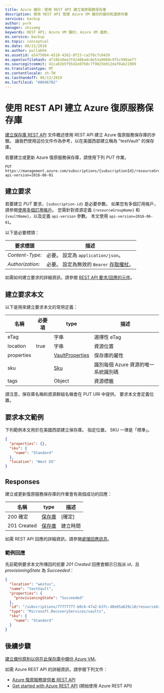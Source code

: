 ```yaml
---
title: Azure 備份：使用 REST API 建立復原服務保存庫
description: 使用 REST API 管理 Azure VM 備份的備份和還原作業
services: backup
author: pvrk
manager: shivamg
keywords: REST API; Azure VM 備份; Azure VM 還原;
ms.service: backup
ms.topic: conceptual
ms.date: 08/21/2018
ms.author: pullabhk
ms.assetid: e54750b4-4518-4262-8f23-ca2f0c7c0439
ms.openlocfilehash: 4f18b10ee3f4148badc8e53a9660c9f5c998aef7
ms.sourcegitcommit: 41ca82b5f95d2e07b0c7f9025b912daf0ab21909
ms.translationtype: MT
ms.contentlocale: zh-TW
ms.lasthandoff: 06/13/2019
ms.locfileid: "60646702"
---
```

# <a name="create-azure-recovery-services-vault-using-rest-api"></a>使用 REST API 建立 Azure 復原服務保存庫

[建立保存庫 REST API](https://docs.microsoft.com/rest/api/recoveryservices/vaults/createorupdate) 文件概述使用 REST API 建立 Azure 復原服務保存庫的步驟。 讓我們使用這份文件作為參考，以在美國西部建立稱為 "testVault" 的保存庫。

若要建立或更新 Azure 復原服務保存庫，請使用下列 *PUT* 作業。

```http
PUT https://management.azure.com/subscriptions/{subscriptionId}/resourceGroups/{resourceGroupName}/providers/Microsoft.RecoveryServices/vaults/{vaultName}?api-version=2016-06-01
```

## <a name="create-a-request"></a>建立要求

若要建立 *PUT* 要求，`{subscription-id}` 是必要參數。 如果您有多個訂用帳戶，請參閱[使用多個訂用帳戶](/cli/azure/manage-azure-subscriptions-azure-cli?view=azure-cli-latest)。 您需針對資源定義 `{resourceGroupName}` 和 `{vaultName}`，以及定義 `api-version` 參數。 本文使用 `api-version=2016-06-01`。

以下是必要標頭：

| 要求標頭   | 描述 |
|------------------|-----------------|
| *Content-Type:*  | 必要。 設定為 `application/json`。 |
| *Authorization:* | 必要。 設定為無效的 `Bearer` [存取權杖](https://docs.microsoft.com/rest/api/azure/#authorization-code-grant-interactive-clients)。 |

如需如何建立要求的詳細資訊，請參閱 [REST API 要求/回應的元件](/rest/api/azure/#components-of-a-rest-api-requestresponse)。

## <a name="create-the-request-body"></a>建立要求本文

以下是用來建立要求本文的常用定義：

|名稱  |必要項  |type  |描述  |
|---------|---------|---------|---------|
|eTag     |         |   字串      |  選擇性 eTag       |
|location     |  true       |字串         |   資源位置      |
|properties     |         | [VaultProperties](https://docs.microsoft.com/rest/api/recoveryservices/vaults/createorupdate#vaultproperties)        |  保存庫的屬性       |
|sku     |         |  [Sku](https://docs.microsoft.com/rest/api/recoveryservices/vaults/createorupdate#sku)       |    識別每個 Azure 資源的唯一系統識別碼     |
|tags     |         | Object        |     資源標籤    |

請注意，保存庫名稱和資源群組名稱會在 PUT URI 中提供。 要求本文會定義位置。

## <a name="example-request-body"></a>要求本文範例

下列範例本文用於在美國西部建立保存庫。 指定位置。 SKU 一律是「標準」。

```json
{
  "properties": {},
  "sku": {
    "name": "Standard"
  },
  "location": "West US"
}
```

## <a name="responses"></a>Responses

建立或更新復原服務保存庫的作業會有兩個成功的回應：

|名稱  |type  |描述  |
|---------|---------|---------|
|200 確定     |   [保存庫](https://docs.microsoft.com/rest/api/recoveryservices/vaults/createorupdate#vault)      | [確定]        |
|201 Created     | [保存庫](https://docs.microsoft.com/rest/api/recoveryservices/vaults/createorupdate#vault)        |   建立時間      |

如需 REST API 回應的詳細資訊，請參閱[處理回應訊息](/rest/api/azure/#process-the-response-message)。

### <a name="example-response"></a>範例回應

先前範例要求本文所傳回的扼要 *201 Created* 回應會顯示已指派 *id*，且 *provisioningState* 為 *Succeeded*：

```json
{
  "location": "westus",
  "name": "testVault",
  "properties": {
    "provisioningState": "Succeeded"
  },
  "id": "/subscriptions/77777777-b0c6-47a2-b37c-d8e65a629c18/resourceGroups/Default-RecoveryServices-ResourceGroup/providers/Microsoft.RecoveryServices/vaults/testVault",
  "type": "Microsoft.RecoveryServices/vaults",
  "sku": {
    "name": "Standard"
  }
}
```

## <a name="next-steps"></a>後續步驟

[建立備份原則以供在此保存庫中備份 Azure VM](backup-azure-arm-userestapi-createorupdatepolicy.md)。

如需 Azure REST API 的詳細資訊，請參閱下列文件：

- [Azure 復原服務提供者 REST API](/rest/api/recoveryservices/)
- [Get started with Azure REST API](/rest/api/azure/) (開始使用 Azure REST API)
